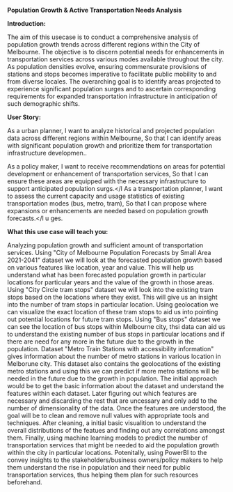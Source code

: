 **Population Growth & Active Transportation Needs Analysis**

**Introduction:**

The aim of this usecase is to conduct a comprehensive analysis of population growth trends across different regions within the City of Melbourne. The objective is to discern potential needs for enhancements in transportation services across various modes available throughout the city. As population densities evolve, ensuring commensurate provisions of stations and stops becomes imperative to facilitate public mobility to and from diverse locales. The overarching goal is to identify areas projected to experience significant population surges and to ascertain corresponding requirements for expanded transportation infrastructure in anticipation of such demographic shifts.

**User Story:**

As a urban planner, I want to analyze historical and projected population data across different regions within Melbourne,
So that I can identify areas with significant population growth and prioritize them for transportation infrastructure developmen..

As a policy maker, I want to receive recommendations on areas for potential development or enhancement of transportation services,
So that I can ensure these areas are equipped with the necessary infrastructure to support anticipated population surgs.</l
As a transportation planner, I want to assess the current capacity and usage statistics of existing transportation modes (bus, metro, tram),
So that I can propose where expansions or enhancements are needed based on population growth forecasts.</l u
ges.

**What this use case will teach you:**

Analyzing population growth and sufficient amount of transportation services.
Using "City of Melbourne Population Forecasts by Small Area 2021-2041" dataset we will look at the forecasted population growth based on various features like location, year and value. This will help us understand what has been forecasted population growth in particular locations for particular years and the value of the growth in those areas. Using "City Circle tram stops" dataset we will look into the existing tram stops based on the locations where they exist. This will give us an insight into the number of tram stops in particular location. Using geolocation we can visualize the exact location of these tram stops to aid us into pointing out potential locations for future tram stops. Using "Bus stops" dataset we can see the location of bus stops within Melbourne city, thsi data can aid us to understand the existing number of bus stops in particular locations and if there are need for any more in the future due to the growth in the population. Dataset "Metro Train Stations with accessibility information" gives information about the number of metro stations in various location in Melborune city. This dataset also contains the geolocations of the existing metro stations and using this we can predict if more metro stations will be needed in the future due to the growth in population. The initial approach would be to get the basic information about the dataset and understand the features within each dataset. Later figuring out which features are necessary and discarding the rest that are uncessary and only add to the number of dimensionality of the data. Once the features are understood, the goal will be to clean and remove null values with appropriate tools and techniques. After cleaning, a initial basic visualition to understand the overall distributions of the featues and finding out any correlations amongst them. Finally, using machine learning models to predict the number of transportation services that might be needed to aid the population growth within the city in particular locations. Potenitally, using PowerBI to the convey insights to the stakeholders/business owners/policy makers to help them understand the rise in population and their need for public transportation services, thus helping them plan for such resources beforehand.
